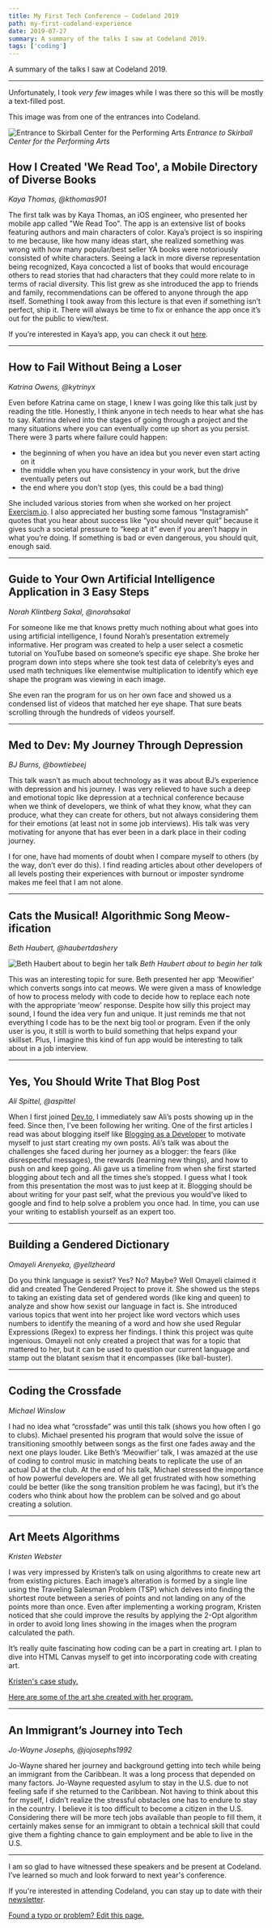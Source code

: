 ```yaml
---
title: My First Tech Conference – Codeland 2019
path: my-first-codeland-experience
date: 2019-07-27
summary: A summary of the talks I saw at Codeland 2019.
tags: ['coding']
---
```


A summary of the talks I saw at Codeland 2019.

---

Unfortunately, I took _very few_ images while I was there so this will be mostly a text-filled post.

This image was from one of the entrances into Codeland.

![Entrance to Skirball Center for the Performing Arts](./images/2019-07-27/2019-codeland-entrance.jpg)
_Entrance to Skirball Center for the Performing Arts_

## How I Created 'We Read Too', a Mobile Directory of Diverse Books

_Kaya Thomas, @kthomas901_

The first talk was by Kaya Thomas, an iOS engineer, who presented her mobile app called "We Read Too". The app is an extensive list of books featuring authors and main characters of color. Kaya’s project is so inspiring to me because, like how many ideas start, she realized something was wrong with how many popular/best seller YA books were notoriously consisted of white characters. Seeing a lack in more diverse representation being recognized, Kaya concocted a list of books that would encourage others to read stories that had characters that they could more relate to in terms of racial diversity. This list grew as she introduced the app to friends and family, recommendations can be offered to anyone through the app itself.
Something I took away from this lecture is that even if something isn’t perfect, ship it. There will always be time to fix or enhance the app once it’s out for the public to view/test.

If you’re interested in Kaya’s app, you can check it out [here](https://wereadtoo.launchaco.com/).

---

## How to Fail Without Being a Loser

_Katrina Owens, @kytrinyx_

Even before Katrina came on stage, I knew I was going like this talk just by reading the title. Honestly, I think anyone in tech needs to hear what she has to say. Katrina delved into the stages of going through a project and the many situations where you can eventually come up short as you persist. There were 3 parts where failure could happen:
- the beginning of when you have an idea but you never even start acting on it
- the middle when you have consistency in your work, but the drive eventually peters out
- the end where you don’t stop (yes, this could be a bad thing)

She included various stories from when she worked on her project [Exercism.io](https://exercism.io/). I also appreciated her busting some famous “Instagramish” quotes that you hear about success like “you should never quit” because it gives such a societal pressure to “keep at it” even if you aren’t happy in what you’re doing. If something is bad or even dangerous, you should quit, enough said.

---

## Guide to Your Own Artificial Intelligence Application in 3 Easy Steps

_Norah Klintberg Sakal, @norahsakal_

For someone like me that knows pretty much nothing about what goes into using artificial intelligence, I found Norah’s presentation extremely informative. Her program was created to help a user select a cosmetic tutorial on YouTube based on someone’s specific eye shape. She broke her program down into steps where she took test data of celebrity’s eyes and used math techniques like elementwise multiplication to identify which eye shape the program was viewing in each image.

She even ran the program for us on her own face and showed us a condensed list of videos that matched her eye shape. That sure beats scrolling through the hundreds of videos yourself.

---

## Med to Dev: My Journey Through Depression

_BJ Burns, @bowtiebeej_

This talk wasn’t as much about technology as it was about BJ’s experience with depression and his journey. I was very relieved to have such a deep and emotional topic like depression at a technical conference because when we think of developers, we think of what they know, what they can produce, what they can create for others, but not always considering them for their emotions (at least not in some job interviews). His talk was very motivating for anyone that has ever been in a dark place in their coding journey.

I for one, have had moments of doubt when I compare myself to others (by the way, don’t ever do this). I find reading articles about other developers of all levels posting their experiences with burnout or imposter syndrome makes me feel that I am not alone.

---

## Cats the Musical! Algorithmic Song Meow-ification

_Beth Haubert, @haubertdashery_

![Beth Haubert about to begin her talk](./images/2019-07-27/Haubert-intro.jpg)
_Beth Haubert about to begin her talk_

This was an interesting topic for sure. Beth presented her app ‘Meowifier’ which converts songs into cat meows. We were given a mass of knowledge of how to process melody with code to decide how to replace each note with the appropriate ‘meow’ response. Despite how silly this project may sound, I found the idea very fun and unique. It just reminds me that not everything I code has to be the next big tool or program. Even if the only user is you, it still is worth to build something that helps expand your skillset. Plus, I imagine this kind of fun app would be interesting to talk about in a job interview.

---

## Yes, You Should Write That Blog Post

_Ali Spittel, @aspittel_

When I first joined [Dev.to](https://dev.to/), I immediately saw Ali’s posts showing up in the feed. Since then, I’ve been following her writing. One of the first articles I read was about blogging itself like [Blogging as a Developer](https://dev.to/aspittel/blogging-as-a-developer--5h0m) to motivate myself to just start creating my own posts. Ali’s talk was about the challenges she faced during her journey as a blogger: the fears (like disrespectful messages), the rewards (learning new things), and how to push on and keep going. Ali gave us a timeline from when she first started blogging about tech and all the times she’s stopped. I guess what I took from this presentation the most was to just keep at it. Blogging should be about writing for your past self, what the previous you would’ve liked to google and find to help solve a problem you once had. In time, you can use your writing to establish yourself as an expert too.

---

## Building a Gendered Dictionary

_Omayeli Arenyeka, @yellzheard_

Do you think language is sexist? Yes? No? Maybe? Well Omayeli claimed it did and created The Gendered Project to prove it. She showed us the steps to taking an existing data set of gendered words (like king and queen) to analyze and show how sexist our language in fact is. She introduced various topics that went into her project like word vectors which uses numbers to identify the meaning of a word and how she used Regular Expressions (Regex) to express her findings. I think this project was quite ingenious. Omayeli not only created a project that was for a topic that mattered to her, but it can be used to question our current language and stamp out the blatant sexism that it encompasses (like ball-buster).

---

## Coding the Crossfade

_Michael Winslow_

I had no idea what “crossfade” was until this talk (shows you how often I go to clubs). Michael presented his program that would solve the issue of transitioning smoothly between songs as the first one fades away and the next one plays louder. Like Beth’s ‘Meowifier’ talk, I was amazed at the use of coding to control music in matching beats to replicate the use of an actual DJ at the club. At the end of his talk, Michael stressed the importance of how powerful developers are. We all get frustrated with how something could be better (like the song transition problem he was facing), but it’s the coders who think about how the problem can be solved and go about creating a solution.

---

## Art Meets Algorithms

_Kristen Webster_

I was very impressed by Kristen’s talk on using algorithms to create new art from existing pictures. Each image’s alteration is formed by a single line using the Traveling Salesman Problem (TSP) which delves into finding the shortest route between a series of points and not landing on any of the points more than once. Even after implementing a working program, Kristen noticed that she could improve the results by applying the 2-Opt algorithm in order to avoid long lines showing in the images when the program calculated the path.

It’s really quite fascinating how coding can be a part in creating art. I plan to dive into HTML Canvas myself to get into incorporating code with creating art.

[Kristen's case study.](http://www.kristenwebster.net/projects/algorithmic-art-case-study.html)

[Here are some of the art she created with her program.](http://www.kristenwebster.net/projects/algorithmic-art-gallery.html)

---

## An Immigrant’s Journey into Tech

_Jo-Wayne Josephs, @jojosephs1992_

Jo-Wayne shared her journey and background getting into tech while being an immigrant from the Caribbean. It was a long process that depended on many factors. Jo-Wayne requested asylum to stay in the U.S. due to not feeling safe if she returned to the Caribbean. Not having to think about this for myself, I didn’t realize the stressful obstacles one has to endure to stay in the country. I believe it is too difficult to become a citizen in the U.S. Considering there will be more tech jobs available than people to fill them, it certainly makes sense for an immigrant to obtain a technical skill that could give them a fighting chance to gain employment and be able to live in the U.S.

---

I am so glad to have witnessed these speakers and be present at Codeland. I’ve learned so much and look forward to next year's conference.

If you're interested in attending Codeland, you can stay up to date with their [newsletter](https://codelandconf.com/).

[Found a typo or problem? Edit this page.]()